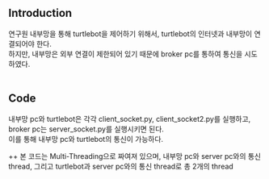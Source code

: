 ## Introduction
연구원 내부망을 통해 turtlebot을 제어하기 위해서, turtlebot의 인터넷과 내부망이 연결되어야 한다.<br>
하지만, 내부망은 외부 연결이 제한되어 있기 때문에 broker pc를 통하여 통신을 시도하였다.<br><br>

## Code
내부망 pc와 turtlebot은 각각 client_socket.py, client_socket2.py를 실행하고,<br>
broker pc는 server_socket.py를 실행시키면 된다.<br>
이를 통해 내부망 pc와 turtlebot의 통신이 가능하다.

++ 본 코드는 Multi-Threading으로 짜여져 있으며, 내부망 pc와 server pc와의 통신 thread, 그리고 turtlebot과 server pc와의 통신 thread로 총 2개의 thread

